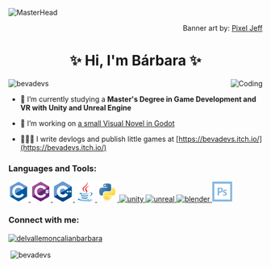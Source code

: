 ![MasterHead](https://mir-s3-cdn-cf.behance.net/project_modules/fs/1599d7107019725.5f9d3c7bae636.gif)
<p align="right"> Banner art by: <a href="https://www.behance.net/pixeljeff">Pixel Jeff</a> </p>

<h1 align="center">✨ Hi, I'm Bárbara ✨</h1>

<img align="right" alt="Coding" src="https://media.tenor.com/GW9TZ7J1UNMAAAAC/new-game-ahagon-umiko-programming.gif">

<p align="left"> <img src="https://komarev.com/ghpvc/?username=bevadevs&label=Profile%20views&color=0e75b6&style=flat" alt="bevadevs" /> </p>

- 🌱 I’m currently studying a **Master's Degree in Game Development and VR with Unity and Unreal Engine**

- 👾 I’m working on [a small Visual Novel in Godot](https://bevadevs.itch.io/the-impression-that-its-fake)

- 👩🏻‍💻 I write devlogs and publish little games at [https://bevadevs.itch.io/](https://bevadevs.itch.io/)

<h3 align="left">Languages and Tools:</h3>
<p align="left"> 
  <a href="https://www.cprogramming.com/" target="_blank" rel="noreferrer"> <img src="https://raw.githubusercontent.com/devicons/devicon/master/icons/c/c-original.svg" alt="c" width="40" height="40"/> </a>
  <a href="https://www.w3schools.com/cs/" target="_blank" rel="noreferrer"> <img src="https://raw.githubusercontent.com/devicons/devicon/master/icons/csharp/csharp-original.svg" alt="csharp" width="40" height="40"/> </a>
  <a href="https://www.w3schools.com/cpp/" target="_blank" rel="noreferrer"> <img src="https://raw.githubusercontent.com/devicons/devicon/master/icons/cplusplus/cplusplus-original.svg" alt="cplusplus" width="40" height="40"/> </a> 
  <a href="https://www.java.com" target="_blank" rel="noreferrer"> <img src="https://raw.githubusercontent.com/devicons/devicon/master/icons/java/java-original.svg" alt="java" width="40" height="40"/> </a> 
  <a href="https://www.python.org" target="_blank" rel="noreferrer"> <img src="https://raw.githubusercontent.com/devicons/devicon/master/icons/python/python-original.svg" alt="python" width="40" height="40"/> </a> 
  <a href="https://unity.com/" target="_blank" rel="noreferrer"> <img src="https://www.vectorlogo.zone/logos/unity3d/unity3d-icon.svg" alt="unity" width="40" height="40"/> </a>
  <a href="https://unrealengine.com/" target="_blank" rel="noreferrer"> <img src="https://raw.githubusercontent.com/kenangundogan/fontisto/036b7eca71aab1bef8e6a0518f7329f13ed62f6b/icons/svg/brand/unreal-engine.svg" alt="unreal" width="40" height="40"/> </a>
  <a href="https://www.blender.org/" target="_blank" rel="noreferrer"> <img src="https://download.blender.org/branding/community/blender_community_badge_white.svg" alt="blender" width="40" height="40"/> </a>
  <a href="https://www.photoshop.com/en" target="_blank" rel="noreferrer"> <img src="https://raw.githubusercontent.com/devicons/devicon/master/icons/photoshop/photoshop-line.svg" alt="photoshop" width="40" height="40"/> </a>  
</p>

<h3 align="left">Connect with me:</h3>
<p align="left">
<a href="https://linkedin.com/in/delvallemoncalianbarbara" target="blank"><img align="center" src="https://raw.githubusercontent.com/rahuldkjain/github-profile-readme-generator/master/src/images/icons/Social/linked-in-alt.svg" alt="delvallemoncalianbarbara" height="30" width="40" /></a>
</p>

<p>&nbsp;<img align="center" src="https://github-readme-stats.vercel.app/api?username=bevadevs&show_icons=true&locale=en" alt="bevadevs" /></p>
